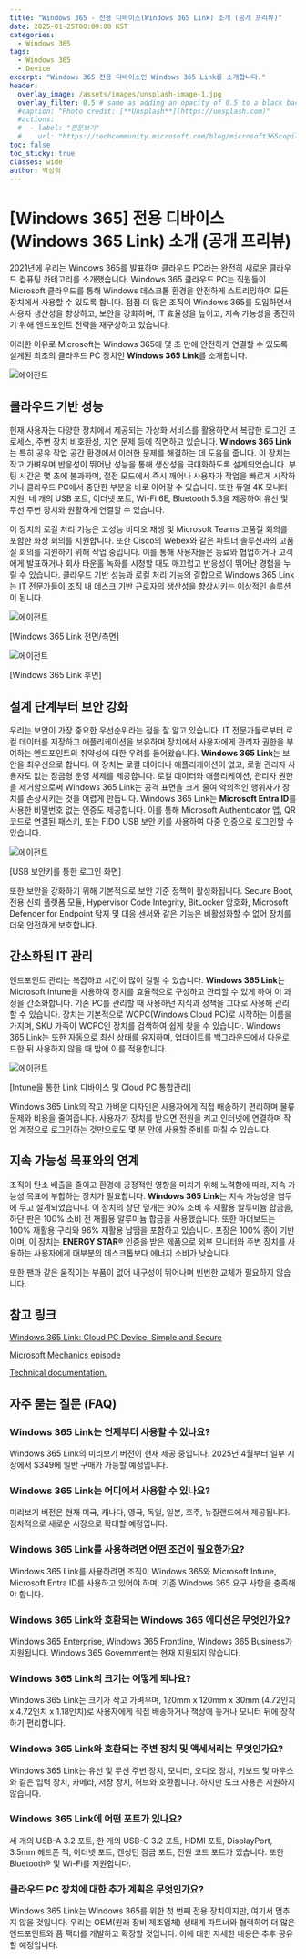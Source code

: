 ```yaml
---
title: "Windows 365 - 전용 디바이스(Windows 365 Link) 소개 (공개 프리뷰)"
date: 2025-01-25T00:00:00 KST
categories:
  - Windows 365
tags:
  - Windows 365
  - Device
excerpt: "Windows 365 전용 디바이스인 Windows 365 Link를 소개합니다."
header:
  overlay_image: /assets/images/unsplash-image-1.jpg
  overlay_filter: 0.5 # same as adding an opacity of 0.5 to a black background
  #caption: "Photo credit: [**Unsplash**](https://unsplash.com)"
  #actions:
  #  - label: "원문보기"
  #    url: "https://techcommunity.microsoft.com/blog/microsoft365copilotblog/introducing-new-agents-in-microsoft-365/4296918"
toc: false
toc_sticky: true
classes: wide
author: 박상혁
---
```


# [Windows 365] 전용 디바이스(Windows 365 Link) 소개 (공개 프리뷰)

2021년에 우리는 Windows 365를 발표하며 클라우드 PC라는 완전히 새로운 클라우드 컴퓨팅 카테고리를 소개했습니다. Windows 365 클라우드 PC는 직원들이 Microsoft 클라우드를 통해 Windows 데스크톱 환경을 안전하게 스트리밍하여 모든 장치에서 사용할 수 있도록 합니다. 점점 더 많은 조직이 Windows 365를 도입하면서 사용자 생산성을 향상하고, 보안을 강화하며, IT 효율성을 높이고, 지속 가능성을 증진하기 위해 엔드포인트 전략을 재구상하고 있습니다.

이러한 이유로 Microsoft는 Windows 365에 몇 초 만에 안전하게 연결할 수 있도록 설계된 최초의 클라우드 PC 장치인 **Windows 365 Link**를 소개합니다.

![에이전트](/mwkorea/assets/images/20250125/w365-04.png) 

## 클라우드 기반 성능

현재 사용자는 다양한 장치에서 제공되는 가상화 서비스를 활용하면서 복잡한 로그인 프로세스, 주변 장치 비호환성, 지연 문제 등에 직면하고 있습니다. **Windows 365 Link**는 특히 공유 작업 공간 환경에서 이러한 문제를 해결하는 데 도움을 줍니다. 이 장치는 작고 가벼우며 반응성이 뛰어난 성능을 통해 생산성을 극대화하도록 설계되었습니다. 부팅 시간은 몇 초에 불과하며, 절전 모드에서 즉시 깨어나 사용자가 작업을 빠르게 시작하거나 클라우드 PC에서 중단한 부분을 바로 이어갈 수 있습니다. 또한 듀얼 4K 모니터 지원, 네 개의 USB 포트, 이더넷 포트, Wi-Fi 6E, Bluetooth 5.3을 제공하여 유선 및 무선 주변 장치와 원활하게 연결할 수 있습니다.

이 장치의 로컬 처리 기능은 고성능 비디오 재생 및 Microsoft Teams 고품질 회의를 포함한 화상 회의를 지원합니다. 또한 Cisco의 Webex와 같은 파트너 솔루션과의 고품질 회의를 지원하기 위해 작업 중입니다. 이를 통해 사용자들은 동료와 협업하거나 고객에게 발표하거나 회사 타운홀 녹화를 시청할 때도 매끄럽고 반응성이 뛰어난 경험을 누릴 수 있습니다. 클라우드 기반 성능과 로컬 처리 기능의 결합으로 Windows 365 Link는 IT 전문가들이 조직 내 데스크 기반 근로자의 생산성을 향상시키는 이상적인 솔루션이 됩니다.

![에이전트](/mwkorea/assets/images/20250125/w365-05.png) 
 
[Windows 365 Link 전면/측면]

![에이전트](/mwkorea/assets/images/20250125/w365-06.png) 
 
[Windows 365 Link 후면]

## 설계 단계부터 보안 강화

우리는 보안이 가장 중요한 우선순위라는 점을 잘 알고 있습니다. IT 전문가들로부터 로컬 데이터를 저장하고 애플리케이션을 보유하며 장치에서 사용자에게 관리자 권한을 부여하는 엔드포인트의 취약성에 대한 우려를 들어왔습니다. **Windows 365 Link**는 보안을 최우선으로 합니다. 이 장치는 로컬 데이터나 애플리케이션이 없고, 로컬 관리자 사용자도 없는 잠금형 운영 체제를 제공합니다. 로컬 데이터와 애플리케이션, 관리자 권한을 제거함으로써 Windows 365 Link는 공격 표면을 크게 줄여 악의적인 행위자가 장치를 손상시키는 것을 어렵게 만듭니다. Windows 365 Link는 **Microsoft Entra ID**를 사용한 비밀번호 없는 인증도 제공합니다. 이를 통해 Microsoft Authenticator 앱, QR 코드로 연결된 패스키, 또는 FIDO USB 보안 키를 사용하여 다중 인증으로 로그인할 수 있습니다.

![에이전트](/mwkorea/assets/images/20250125/w365-07.png) 
 
[USB 보안키를 통한 로그인 화면]

또한 보안을 강화하기 위해 기본적으로 보안 기준 정책이 활성화됩니다. Secure Boot, 전용 신뢰 플랫폼 모듈, Hypervisor Code Integrity, BitLocker 암호화, Microsoft Defender for Endpoint 탐지 및 대응 센서와 같은 기능은 비활성화할 수 없어 장치를 더욱 안전하게 보호합니다.

## 간소화된 IT 관리

엔드포인트 관리는 복잡하고 시간이 많이 걸릴 수 있습니다. **Windows 365 Link**는 Microsoft Intune을 사용하여 장치를 효율적으로 구성하고 관리할 수 있게 하여 이 과정을 간소화합니다. 기존 PC를 관리할 때 사용하던 지식과 정책을 그대로 사용해 관리할 수 있습니다. 장치는 기본적으로 WCPC(Windows Cloud PC)로 시작하는 이름을 가지며, SKU 가족이 WCPC인 장치를 검색하여 쉽게 찾을 수 있습니다. Windows 365 Link는 또한 자동으로 최신 상태를 유지하며, 업데이트를 백그라운드에서 다운로드한 뒤 사용하지 않을 때 밤에 이를 적용합니다.

![에이전트](/mwkorea/assets/images/20250125/w365-08.png) 
 
[Intune을 통한 Link 디바이스 및 Cloud PC 통합관리]

Windows 365 Link의 작고 가벼운 디자인은 사용자에게 직접 배송하기 편리하며 물류 문제와 비용을 줄여줍니다. 사용자가 장치를 받으면 전원을 켜고 인터넷에 연결하며 작업 계정으로 로그인하는 것만으로도 몇 분 안에 사용할 준비를 마칠 수 있습니다.

## 지속 가능성 목표와의 연계

조직이 탄소 배출을 줄이고 환경에 긍정적인 영향을 미치기 위해 노력함에 따라, 지속 가능성 목표에 부합하는 장치가 필요합니다. **Windows 365 Link**는 지속 가능성을 염두에 두고 설계되었습니다. 이 장치의 상단 덮개는 90% 소비 후 재활용 알루미늄 합금을, 하단 판은 100% 소비 전 재활용 알루미늄 합금을 사용했습니다. 또한 마더보드는 100% 재활용 구리와 96% 재활용 납땜을 포함하고 있습니다. 포장은 100% 종이 기반이며, 이 장치는 **ENERGY STAR®** 인증을 받은 제품으로 외부 모니터와 주변 장치를 사용하는 사용자에게 대부분의 데스크톱보다 에너지 소비가 낮습니다.

또한 팬과 같은 움직이는 부품이 없어 내구성이 뛰어나며 빈번한 교체가 필요하지 않습니다.

## 참고 링크 

[Windows 365 Link: Cloud PC Device, Simple and Secure](https://www.microsoft.com/en-us/windows-365/link)

[Microsoft Mechanics episode](https://www.youtube.com/watch?v=dG0vepqXw_Q)

[Technical documentation.](https://learn.microsoft.com/ko-kr/windows-365/link/)

## 자주 묻는 질문 (FAQ)

### Windows 365 Link는 언제부터 사용할 수 있나요?

Windows 365 Link의 미리보기 버전이 현재 제공 중입니다. 2025년 4월부터 일부 시장에서 $349에 일반 구매가 가능할 예정입니다.

### Windows 365 Link는 어디에서 사용할 수 있나요?

미리보기 버전은 현재 미국, 캐나다, 영국, 독일, 일본, 호주, 뉴질랜드에서 제공됩니다. 점차적으로 새로운 시장으로 확대할 예정입니다.

### Windows 365 Link를 사용하려면 어떤 조건이 필요한가요?

Windows 365 Link를 사용하려면 조직이 Windows 365와 Microsoft Intune, Microsoft Entra ID를 사용하고 있어야 하며, 기존 Windows 365 요구 사항을 충족해야 합니다.

### Windows 365 Link와 호환되는 Windows 365 에디션은 무엇인가요?

Windows 365 Enterprise, Windows 365 Frontline, Windows 365 Business가 지원됩니다. Windows 365 Government는 현재 지원되지 않습니다.

### Windows 365 Link의 크기는 어떻게 되나요?

Windows 365 Link는 크기가 작고 가벼우며, 120mm x 120mm x 30mm (4.72인치 x 4.72인치 x 1.18인치)로 사용자에게 직접 배송하거나 책상에 놓거나 모니터 뒤에 장착하기 편리합니다.

### Windows 365 Link와 호환되는 주변 장치 및 액세서리는 무엇인가요?

Windows 365 Link는 유선 및 무선 주변 장치, 모니터, 오디오 장치, 키보드 및 마우스와 같은 입력 장치, 카메라, 저장 장치, 허브와 호환됩니다. 하지만 도크 사용은 지원하지 않습니다.

### Windows 365 Link에 어떤 포트가 있나요?

세 개의 USB-A 3.2 포트, 한 개의 USB-C 3.2 포트, HDMI 포트, DisplayPort, 3.5mm 헤드폰 잭, 이더넷 포트, 켄싱턴 잠금 포트, 전원 코드 포트가 있습니다. 또한 Bluetooth® 및 Wi-Fi를 지원합니다.

### 클라우드 PC 장치에 대한 추가 계획은 무엇인가요?

Windows 365 Link는 Windows 365를 위한 첫 번째 전용 장치이지만, 여기서 멈추지 않을 것입니다. 우리는 OEM(원래 장비 제조업체) 생태계 파트너와 협력하여 더 많은 엔드포인트와 폼 팩터를 개발하고 확장할 것입니다. 이에 대한 자세한 내용은 추후 공유할 예정입니다.


